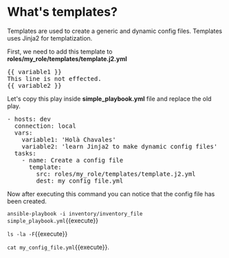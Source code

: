 # What's templates?

Templates are used to create a generic and dynamic config files. Templates uses Jinja2 for templatization.

First, we need to add this template to **roles/my_role/templates/template.j2.yml**

<pre class="file" data-target="clipboard">
{{ variable1 }}
This line is not effected.
{{ variable2 }}
</pre>

Let's copy this play inside **simple_playbook.yml** file and replace the old play.

<pre class="file" data-target="clipboard">
- hosts: dev
  connection: local
  vars:
    variable1: 'Holà Chavales'
    variable2: 'learn Jinja2 to make dynamic config files'
  tasks:
    - name: Create a config file
      template:
        src: roles/my_role/templates/template.j2.yml
        dest: my_config_file.yml
</pre>

Now after executing this command you can notice that the config file has been created.

 `ansible-playbook -i inventory/inventory_file simple_playbook.yml`{{execute}}

  `ls -la -F`{{execute}}

  `cat my_config_file.yml`{{execute}}.
